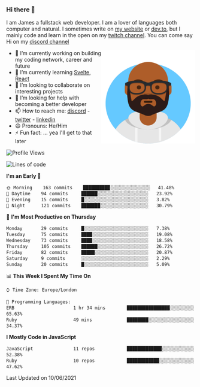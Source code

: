 ### Hi there 👋

I am James a fullstack web developer. I am a lover of languages both computer and natural. I sometimes write on [my website](https://jdhall.dev) or [dev.to](https://dev.to/zefur), but I mainly code and learn in the open on my [twitch channel](https://www.twitch.com/jozuhito). You can come say Hi on my [discord channel](https://discord.gg/sWEHvsBw)



<img align="right" height="250" width="250"  src="/assets/avataaars.png" />

  

- 🔭 I’m currently working on building my coding network, career and future
- 🌱 I’m currently learning [Svelte](https://svelte.dev), [React](https://reactjs.org)
- 👯 I’m looking to collaborate on interesting projects
- 🤔 I’m looking for help with becoming a better developer
- 📫 How to reach me: [discord](https://discord.gg/sWEHvsBw)
                      - [twitter](twitter.com/zefur)
                      - [linkedin](https://linkedin.com/in/j-d-hall)
- 😄 Pronouns: He/Him
- ⚡ Fun fact: ... yea I'll get to that later

 
<!-- BLOG-POST-LIST:START -->

<!-- BLOG-POST-LIST:END -->

<!--START_SECTION:waka-->
![Profile Views](http://img.shields.io/badge/Profile%20Views-0-blue)

![Lines of code](https://img.shields.io/badge/From%20Hello%20World%20I%27ve%20Written-100192%20lines%20of%20code-blue)

**I'm an Early 🐤** 

```text
🌞 Morning    163 commits    ██████████░░░░░░░░░░░░░░░   41.48% 
🌆 Daytime    94 commits     ██████░░░░░░░░░░░░░░░░░░░   23.92% 
🌃 Evening    15 commits     █░░░░░░░░░░░░░░░░░░░░░░░░   3.82% 
🌙 Night      121 commits    ███████░░░░░░░░░░░░░░░░░░   30.79%

```
📅 **I'm Most Productive on Thursday** 

```text
Monday       29 commits     █░░░░░░░░░░░░░░░░░░░░░░░░   7.38% 
Tuesday      75 commits     ████░░░░░░░░░░░░░░░░░░░░░   19.08% 
Wednesday    73 commits     ████░░░░░░░░░░░░░░░░░░░░░   18.58% 
Thursday     105 commits    ██████░░░░░░░░░░░░░░░░░░░   26.72% 
Friday       82 commits     █████░░░░░░░░░░░░░░░░░░░░   20.87% 
Saturday     9 commits      ░░░░░░░░░░░░░░░░░░░░░░░░░   2.29% 
Sunday       20 commits     █░░░░░░░░░░░░░░░░░░░░░░░░   5.09%

```


📊 **This Week I Spent My Time On** 

```text
⌚︎ Time Zone: Europe/London

💬 Programming Languages: 
ERB                      1 hr 34 mins        ████████████████░░░░░░░░░   65.63% 
Ruby                     49 mins             ████████░░░░░░░░░░░░░░░░░   34.37%

```

**I Mostly Code in JavaScript** 

```text
JavaScript               11 repos            █████████████░░░░░░░░░░░░   52.38% 
Ruby                     10 repos            ████████████░░░░░░░░░░░░░   47.62%

```



 Last Updated on 10/06/2021
<!--END_SECTION:waka-->
